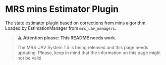 # MRS mins Estimator Plugin

The state estimator plugin based on corrections from mins algorithm. 
Loaded by EstimationManager from `mrs_uav_managers`.

> :warning: **Attention please: This README needs work.**
>
> The MRS UAV System 1.5 is being released and this page needs updating. Please, keep in mind that the information on this page might not be valid.

